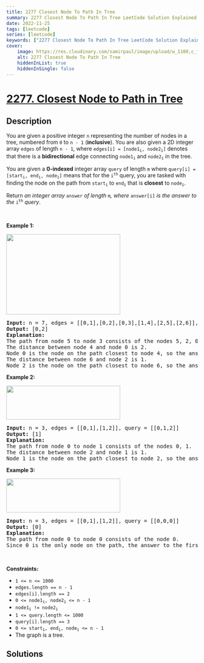 ```yaml
---
title: 2277 Closest Node To Path In Tree
summary: 2277 Closest Node To Path In Tree LeetCode Solution Explained
date: 2022-11-25
tags: [leetcode]
series: [leetcode]
keywords: ["2277 Closest Node To Path In Tree LeetCode Solution Explained in all languages", "2277 Closest Node To Path In Tree", "LeetCode", "leetcode solution in Python3 C++ Java Go PHP Ruby Swift TypeScript Rust C# JavaScript C", "GeeksforGeeks", "InterviewBit", "Coding Ninjas", "HackerRank", "HackerEarth", "CodeChef", "TopCoder", "AlgoExpert", "freeCodeCamp", "Codeforces", "GitHub", "AtCoder", "Samir Paul"]
cover:
    image: https://res.cloudinary.com/samirpaul/image/upload/w_1100,c_fit,co_rgb:FFFFFF,l_text:Arial_75_bold:2277 Closest Node To Path In Tree - Solution Explained/problem-solving.webp
    alt: 2277 Closest Node To Path In Tree
    hiddenInList: true
    hiddenInSingle: false
---
```



# [2277. Closest Node to Path in Tree](https://leetcode.com/problems/closest-node-to-path-in-tree)


## Description

<p>You are given a positive integer <code>n</code> representing the number of nodes in a tree, numbered from <code>0</code> to <code>n - 1</code> (<strong>inclusive</strong>). You are also given a 2D integer array <code>edges</code> of length <code>n - 1</code>, where <code>edges[i] = [node1<sub>i</sub>, node2<sub>i</sub>]</code> denotes that there is a <strong>bidirectional</strong> edge connecting <code>node1<sub>i</sub></code> and <code>node2<sub>i</sub></code> in the tree.</p>

<p>You are given a <strong>0-indexed</strong> integer array <code>query</code> of length <code>m</code> where <code>query[i] = [start<sub>i</sub>, end<sub>i</sub>, node<sub>i</sub>]</code> means that for the <code>i<sup>th</sup></code> query, you are tasked with finding the node on the path from <code>start<sub>i</sub></code> to <code>end<sub>i</sub></code> that is <strong>closest</strong> to <code>node<sub>i</sub></code>.</p>

<p>Return <em>an integer array </em><code>answer</code><em> of length </em><code>m</code><em>, where </em><code>answer[i]</code><em> is the answer to the </em><code>i<sup>th</sup></code><em> query</em>.</p>

<p>&nbsp;</p>
<p><strong class="example">Example 1:</strong></p>
<img src="https://spcdn.pages.dev/leetcode/problems/2277.Closest%20Node%20to%20Path%20in%20Tree/images/image-20220514132158-1.png" style="width: 300px; height: 211px;" />
<pre>
<strong>Input:</strong> n = 7, edges = [[0,1],[0,2],[0,3],[1,4],[2,5],[2,6]], query = [[5,3,4],[5,3,6]]
<strong>Output:</strong> [0,2]
<strong>Explanation:</strong>
The path from node 5 to node 3 consists of the nodes 5, 2, 0, and 3.
The distance between node 4 and node 0 is 2.
Node 0 is the node on the path closest to node 4, so the answer to the first query is 0.
The distance between node 6 and node 2 is 1.
Node 2 is the node on the path closest to node 6, so the answer to the second query is 2.
</pre>

<p><strong class="example">Example 2:</strong></p>
<img src="https://spcdn.pages.dev/leetcode/problems/2277.Closest%20Node%20to%20Path%20in%20Tree/images/image-20220514132318-2.png" style="width: 300px; height: 89px;" />
<pre>
<strong>Input:</strong> n = 3, edges = [[0,1],[1,2]], query = [[0,1,2]]
<strong>Output:</strong> [1]
<strong>Explanation:</strong>
The path from node 0 to node 1 consists of the nodes 0, 1.
The distance between node 2 and node 1 is 1.
Node 1 is the node on the path closest to node 2, so the answer to the first query is 1.
</pre>

<p><strong class="example">Example 3:</strong></p>
<img src="https://spcdn.pages.dev/leetcode/problems/2277.Closest%20Node%20to%20Path%20in%20Tree/images/image-20220514132333-3.png" style="width: 300px; height: 89px;" />
<pre>
<strong>Input:</strong> n = 3, edges = [[0,1],[1,2]], query = [[0,0,0]]
<strong>Output:</strong> [0]
<strong>Explanation:</strong>
The path from node 0 to node 0 consists of the node 0.
Since 0 is the only node on the path, the answer to the first query is 0.</pre>

<p>&nbsp;</p>
<p><strong>Constraints:</strong></p>

<ul>
	<li><code>1 &lt;= n &lt;= 1000</code></li>
	<li><code>edges.length == n - 1</code></li>
	<li><code>edges[i].length == 2</code></li>
	<li><code>0 &lt;= node1<sub>i</sub>, node2<sub>i</sub> &lt;= n - 1</code></li>
	<li><code>node1<sub>i</sub> != node2<sub>i</sub></code></li>
	<li><code>1 &lt;= query.length &lt;= 1000</code></li>
	<li><code>query[i].length == 3</code></li>
	<li><code>0 &lt;= start<sub>i</sub>, end<sub>i</sub>, node<sub>i</sub> &lt;= n - 1</code></li>
	<li>The graph is a tree.</li>
</ul>

## Solutions

<!-- end -->
